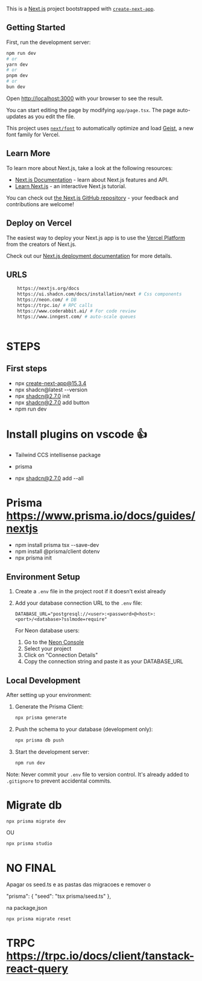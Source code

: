 This is a [Next.js](https://nextjs.org) project bootstrapped with [`create-next-app`](https://nextjs.org/docs/app/api-reference/cli/create-next-app).

## Getting Started

First, run the development server:

```bash
npm run dev
# or
yarn dev
# or
pnpm dev
# or
bun dev
```

Open [http://localhost:3000](http://localhost:3000) with your browser to see the result.

You can start editing the page by modifying `app/page.tsx`. The page auto-updates as you edit the file.

This project uses [`next/font`](https://nextjs.org/docs/app/building-your-application/optimizing/fonts) to automatically optimize and load [Geist](https://vercel.com/font), a new font family for Vercel.

## Learn More

To learn more about Next.js, take a look at the following resources:

- [Next.js Documentation](https://nextjs.org/docs) - learn about Next.js features and API.
- [Learn Next.js](https://nextjs.org/learn) - an interactive Next.js tutorial.

You can check out [the Next.js GitHub repository](https://github.com/vercel/next.js) - your feedback and contributions are welcome!

## Deploy on Vercel

The easiest way to deploy your Next.js app is to use the [Vercel Platform](https://vercel.com/new?utm_medium=default-template&filter=next.js&utm_source=create-next-app&utm_campaign=create-next-app-readme) from the creators of Next.js.

Check out our [Next.js deployment documentation](https://nextjs.org/docs/app/building-your-application/deploying) for more details.

## URLS

``` bash
    https://nextjs.org/docs 
    https://ui.shadcn.com/docs/installation/next # Css components
    https://neon.com/ # DB
    https://trpc.io/ # RPC calls
    https://www.coderabbit.ai/ # For code review
    https://www.inngest.com/ # auto-scale queues
   
```

# STEPS

## First steps

- npx create-next-app@15.3.4
- npx shadcn@latest --version
- npx shadcn@2.7.0 init
- npx shadcn@2.7.0 add button
- npm run dev

# Install plugins on vscode 👍

- Tailwind CCS intellisense package
- prisma

- npx shadcn@2.7.0 add --all

# Prisma  <https://www.prisma.io/docs/guides/nextjs>

- npm install prisma tsx --save-dev
- npm install @prisma/client dotenv
- npx prisma init

## Environment Setup

1. Create a `.env` file in the project root if it doesn't exist already
2. Add your database connection URL to the `.env` file:

   ```properties
   DATABASE_URL="postgresql://<user>:<password>@<host>:<port>/<database>?sslmode=require"
   ```

   For Neon database users:
   1. Go to the [Neon Console](https://neon.com)
   2. Select your project
   3. Click on "Connection Details"
   4. Copy the connection string and paste it as your DATABASE_URL

## Local Development

After setting up your environment:

1. Generate the Prisma Client:

   ```bash
   npx prisma generate
   ```

2. Push the schema to your database (development only):

   ```bash
   npx prisma db push
   ```

3. Start the development server:

   ```bash
   npm run dev
   ```

Note: Never commit your `.env` file to version control. It's already added to `.gitignore` to prevent accidental commits.

# Migrate db

   ```bash
   npx prisma migrate dev
   ```

   OU

   ```bash
   npx prisma studio 
   ```

# NO FINAL

Apagar os seed.ts e as pastas das migracoes e remover o  

 "prisma": {
    "seed": "tsx prisma/seed.ts"
  },
  
   na package,json
  
   ```bash
   npx prisma migrate reset
   ```

# TRPC https://trpc.io/docs/client/tanstack-react-query